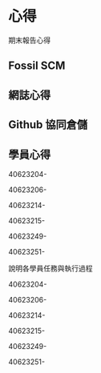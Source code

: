 心得
===

期末報告心得

Fossil SCM
---

網誌心得
---

Github 協同倉儲
---

學員心得
---
40623204-

40623206-

40623214-

40623215-

40623249-

40623251-

說明各學員任務與執行過程

40623204-

40623206-

40623214-

40623215-

40623249-

40623251-
